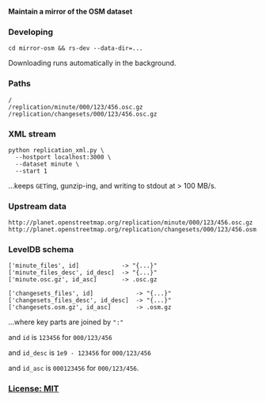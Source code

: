**Maintain a mirror of the OSM dataset**


### Developing

    cd mirror-osm && rs-dev --data-dir=...

Downloading runs automatically in the background.


### Paths

    /
    /replication/minute/000/123/456.osc.gz
    /replication/changesets/000/123/456.osc.gz


### XML stream

    python replication_xml.py \
      --hostport localhost:3000 \
      --dataset minute \
      --start 1

...keeps `GET`ing, gunzip-ing, and writing to stdout at > 100 MB/s.


### Upstream data

    http://planet.openstreetmap.org/replication/minute/000/123/456.osc.gz
    http://planet.openstreetmap.org/replication/changesets/000/123/456.osm.gz


### LevelDB schema

    ['minute_files', id]            -> "{...}"
    ['minute_files_desc', id_desc]  -> "{...}"
    ['minute.osc.gz', id_asc]       -> .osc.gz

    ['changesets_files', id]            -> "{...}"
    ['changesets_files_desc', id_desc]  -> "{...}"
    ['changesets.osm.gz', id_asc]       -> .osm.gz

...where key parts are joined by `":"`

and `id` is `123456` for `000/123/456`

and `id_desc` is `1e9 - 123456` for `000/123/456`

and `id_asc` is `000123456` for `000/123/456`.


### [License: MIT](LICENSE.txt)
